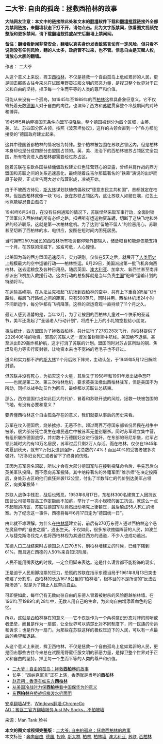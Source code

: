  <h2>二大爷: 自由的孤岛：拯救西柏林的故事</h2> <p class="notice"><b>大陆网友注意：本文中的链接除此处和文末的<a href="https://github.com/bannedbook/fanqiang" >翻墙</a>软件下载和<a href="https://github.com/killgcd/justmysocks/blob/master/README.md">翻墙推荐</a>链接外全部为禁网链接，未翻墙状态下打不开，请勿点击。此为文字版禁闻，欲看图文视频完整版和更多禁闻，请下载<a href="https://github.com/bannedbook/fanqiang">翻墙软件或APP</a>后翻墙上禁闻网。</p><p>备注：翻墙看新闻非常安全，翻墙以真实身份发表敏感言论有一定风险，但只看不说则没有任何风险，翻的人太多，政府管不过来，也不管。信息自由是天赋人权，请放心大胆的翻墙。</b></p>  <div class="entry"> <p>作者： 二大爷</p> <p id="summary">从这个意义上来说，捍卫<a href="https://www.bannedbook.org/bnews/tag/%E8%A5%BF%E6%9F%8F%E6%9E%97/" class="st_tag internal_tag" rel="tag" title="标签 西柏林 下的日志">西柏林</a>，不仅是拯救一个自由孤岛上危如累卵的人民，更是回击那些古往今来总在试图用野蛮征服文明的邪恶力量，是捍卫整个世界对于正义和自由的坚持，捍卫每一个生而平等的人类的尊严和价值。</p> <p>可能从来没有一个孤岛，如1945年至1989年的西<a href="https://www.bannedbook.org/bnews/tag/%E6%9F%8F%E6%9E%97/" class="st_tag internal_tag" rel="tag" title="标签 柏林 下的日志">柏林</a>这样具备象征意义。它不仅寄托着无数<a href="https://www.bannedbook.org/bnews/tag/%e5%be%b7%e5%9b%bd/" class="st_tag internal_tag" rel="tag" title="标签 德国 下的日志">德国</a>人对于自由的向往，也演绎了西方和<a href="https://www.bannedbook.org/bnews/tag/%E8%8B%8F%E8%81%94/" class="st_tag internal_tag" rel="tag" title="标签 苏联 下的日志">苏联</a>贯穿整个冷战期间的对峙和博弈。</p> <p>1945年5月纳粹德国无条件向盟军<a href="https://www.bannedbook.org/bnews/tag/%e6%8a%95%e9%99%8d/" class="st_tag internal_tag" rel="tag" title="标签 投降 下的日志">投降</a>后，整个德国被划分为四个区域，由英、美、法、苏四国分区占领。按照《波茨坦协议》，这样的占领会直到一个&#8221;各方都能接受的&#8221;德国政府建立起来。</p> <p>这其中德国首都柏林的情况极为特殊。整个柏林被包围在苏联占领区内，但是柏林本身却也是分成四部分由盟国占领的。英、美、法治下的西柏林被苏占领区完全包围，所有物资进入西柏林都需要经过苏占区。</p> <p>随着苏联在东欧各国扶植傀儡政权建立红色阵营野心的显露，曾经并肩作战的西方盟国和苏联之间的关系迅速恶化，最终随着丘吉尔那篇著名的&#8221;铁幕&#8221;演说的出炉而趋于破裂，正式宣告两大对立阵营形成，冷战开始。</p> <p>由于不被西方待见，<span class='wp_keywordlink'><a href="https://www.bannedbook.org/forum2/topic1256.html" title="斯大林（上、中、下册）" target="_blank">斯大林</a></span>谋划扶植傀儡政权&#8221;德意志民主共和国&#8221;，首都就定在柏林。但是西柏林就像一块飞地，嵌在苏联占领区内，这让苏联人如鲠在喉，红色土地岂能容忍自由孤岛？</p>  <p>1948年6月24日，在没有任何通知的情况下，苏联悍然采取军事行动，全面封锁了盟军出入西柏林的所有必经之路，扣押所有运送物资车辆，切断了这块飞地和外界的经济联系，这就是第一次柏林危机。为了达到&#8221;留地不留人&#8221;的险恶用心，苏联甚至切断了西柏林的水、电供应，妄图在短时间内困死居民。</p> <p>当时拥有250万居民的西柏林所有物资都仰赖外部输入，储备粮食和能源仅能支持一个月，在苏联的淫威下，岌岌可危，人心惶惶。</p> <p>以美国为首的西方盟国迅速反应，实力硬刚。仅仅在5天之后，就展开了<span class='wp_keywordlink'><a href="https://www.bannedbook.org/forum3/topic1750.html" title="考古学禁区-被掩藏的人类历史" target="_blank">人类历史</a></span>上规模最大的空中运输行动——柏林空运。6月29日，美国派出第一批飞机奔向西柏林，送去运粮食及各种日用品，随后英国、<a href="https://www.bannedbook.org/bnews/tag/%e6%be%b3%e5%a4%a7%e5%88%a9%e4%ba%9a/" class="st_tag internal_tag" rel="tag" title="标签 澳大利亚 下的日志">澳大利亚</a>、加拿大、新西兰甚至南非都派出飞机加入救援行动。这次行动的总指挥就是当年负责<span class='wp_keywordlink_affiliate'><a href="https://www.bannedbook.org/" title="中国" target="_blank">中国</a></span>&#8221;驼峰&#8221;运输计划的特纳将军。</p> <p>在运输高峰期，在从法兰克福起飞机场到西柏林的空中，共有上下重叠的5层飞行路线，每层飞行路线之间的距离，只有500英尺，同时并用。西柏林机场24小时不间断运作，每分钟都有飞机降落。这样的空运奇观一直持续了11个月之久。</p> <p>最让人感到温馨的是，当年12月，为了让被困的西柏林儿童过一个快乐的圣诞节，美军还发起了&#8221;圣诞老人行动计划&#8221;，将成千上万的小礼物空投给小朋友。</p> <p>事后统计，西方盟国为了拯救西柏林，共计进行了278228次飞行，向柏林提供了2326406吨的物资。邪恶的苏联人还一度准备封锁空中航线。美国绝不退缩，甚至派出B29轰炸机护航，这才打消了苏联的计划。盟国同时对苏占区所缺的钢、焦煤及电力等实行反封锁，让物资本来也不宽裕的老毛子也不好过。</p> <p>道义和实力都不济的<a href="https://www.bannedbook.org/bnews/tag/%e6%96%af%e5%a4%a7%e6%9e%97/" class="st_tag internal_tag" rel="tag" title="标签 斯大林 下的日志">斯大林</a>11个月后败下阵来，主动认怂，于1949年5月12日解除封锁。</p>  <p>但苏联并没有死心，为掐灭这个火星，其后又于1958年和1961年发出战争恐吓——也就是第二次、第三次柏林危机，要求英美法撤出西柏林驻军，但是美国不为所动，同样以战争动员作为回应，最终都以苏联认怂结束。</p> <p>那么，西方盟国付出如此巨大的代价，冒着和苏联开战的风险，拯救一块被包围的飞地，有没有必要和意义？</p> <p>要弄懂西柏林这个自由孤岛存在的意义，我们就要从事后的历史来看。</p> <p>苏军在攻入德国后，烧杀掳掠、无恶不作。超过两百万德国东部省份居民在战争中被杀，很大部分死亡发生在难民逃亡中被苏军无差别屠杀。同时苏军建立集中营，有组织屠杀德国战俘，并对数十万德国妇女进行强奸。在东部的哥尼斯堡，红军占领此城时大约有10万名居民，苏军过后只剩2万人存活。而在柏林，仅仅在1945年初夏到秋天，就有11万妇女遭到强奸，占总数的7.4%！而且40%的受害者被多次强奸。1万多妇女死亡或者留下了终身的伤残。</p> <p>正因为苏军恶名昭彰，所以才会有大部分德国军队在接到投降命令后，争先恐后向英美军队投降，而不愿向苏军投降。其中纳粹著名的外籍军团&#8221;维京师&#8221;在决定投降后，身处苏占区的他们疯狂奔袭112公里，付出了半数阵亡的代价到达美军占领区，向美军投降！</p> <p>苏联人战争中残忍，战后也残忍。1953年6月17日，东柏林300名建筑工人因抗议国营公司领导提高工作定额而不加薪，举行了一次小规模的罢工抗议。就这么一点不起眼的抗议，苏联驻德国军队竟然出动坦克上街镇压，最后酿成55人死亡的惨案。为了纪念这一事件，西德将每年6月17日定为&#8221;德国统一日&#8221;。</p> <p>由此就不难理解，为什么在<a href="https://www.bannedbook.org/bnews/tag/%E6%9F%8F%E6%9E%97%E5%A2%99/" class="st_tag internal_tag" rel="tag" title="标签 柏林墙 下的日志">柏林墙</a>建立前，前后有270万东德人通过西柏林这个悬在魔窟中的&#8221;自由之窗&#8221;，逃出生天。不仅如此，很多东欧傀儡阵营的人民，如波兰人与捷克斯洛伐克人也将西柏林视为其通往西方的通道，不少人也成功逃出。</p>  <p>东德人口二战结束时占德国总人口70.5%，到柏林墙建立的时候，已经下降到61%。而且逃亡西德的人50%来自知识阶层。</p> <p>人民不能用嘴表达的时候，一定会用脚来表达。这是什么谎言都不能粉饰的现实。</p> <p>正是迫于人民用脚投票的压力，恐慌的苏联在指示东德当局于1961年8月13日突击修建了分割东、西柏林的长达167.8公里的&#8221;柏林墙&#8221;，根本目的不是所谓的&#8221;反法西斯渗透&#8221;，就是为了阻止人民<a href="https://www.bannedbook.org/bnews/tag/%E5%A5%94%E5%90%91%E8%87%AA%E7%94%B1/" class="st_tag internal_tag" rel="tag" title="标签 奔向自由 下的日志">奔向自由</a>。</p> <p>可即便如此，每年仍有无数向往自由的东德人冒着被射杀的风险翻越柏林墙。在1961年至1989年的28年中，无数人用自己的生命，为奔向自由增添着血色的记忆。</p> <p>所以，这就是西柏林存在的意义——它不仅是作为一个两种意识形态对阵的前哨或者堡垒，而且是作为一扇窗，让全世界可以清楚比对不同制度下，同一民族的命运和诉求；也是作为一扇门，为那些在苏联这样的极权压迫下的人民，可以有一点最后的希望和退路。</p> <p>从这个意义上来说，捍卫西柏林，不仅是拯救一个自由孤岛上危如累卵的人民，更是回击那些古往今来总在试图用野蛮征服文明的邪恶力量，是捍卫整个世界对于正义和自由的坚持，捍卫每一个生而平等的人类的尊严和价值。</p> <ul class='op-related-articles' title='相关阅读'> <li><a href='https://www.bannedbook.org/bnews/baitai/20200704/1355559.html' target='_blank'>二大爷&#65372;自由的孤岛&#65306;拯救<b>西柏林</b>的故事</a></li> <li><a href='https://www.bannedbook.org/bnews/comments/20190911/1189225.html' target='_blank'>长平：“昂纳克寓言”正在上演，香港就是当年的<b>西柏林</b></a></li> <li><a href='https://www.bannedbook.org/bnews/baitai/20190903/1185057.html' target='_blank'>赵君朔&#65306;香港有如东方<b>西柏林</b></a></li> <li><a href='https://www.bannedbook.org/bnews/baitai/20190207/1077064.html' target='_blank'>从美国冷战时力保<b>西柏林</b>看中国保华为的意义</a></li> <li><a href='https://www.bannedbook.org/bnews/worldnews/20131007/185292.html' target='_blank'>东<b>西柏林</b>夺桥战纸棒泼水扔面团</a></li> </ul> <div class="texttj"> <a href="https://github.com/bannedbook/fanqiang/wiki/%E7%A6%81%E9%97%BB%E7%BD%91%E5%AE%89%E5%8D%93%E7%BF%BB%E5%A2%99%E6%96%B0%E9%97%BBAPP" target="_blank">安卓翻墙APP</a>、<a href="https://github.com/bannedbook/fanqiang/wiki/Chrome%E4%B8%80%E9%94%AE%E7%BF%BB%E5%A2%99%E5%8C%85" target="_blank">Windows翻墙:ChromeGo</a><br/> <a href="https://github.com/killgcd/justmysocks/blob/master/README.md" target="_blank">AD：搬瓦工官方翻墙服务Just My Socks，不怕被墙</a> </div><p> 来源：Man Tank 脸书 </p> <a name='sharetosocial'></a>         <div><b>本文的图文或视频完整版</b>：<a href='https://www.bannedbook.org/bnews/comments/20200705/1355827.html'>二大爷: 自由的孤岛：拯救西柏林的故事</a></div>  </div><!--END ENTRY--> <div class="postfooter"> <div>本文标签：<a href="https://www.bannedbook.org/bnews/tag/%E5%A5%94%E5%90%91%E8%87%AA%E7%94%B1/" rel="tag">奔向自由</a>, <a href="https://www.bannedbook.org/bnews/tag/%e5%be%b7%e5%9b%bd/" rel="tag">德国</a>, <a href="https://www.bannedbook.org/bnews/tag/%e6%8a%95%e9%99%8d/" rel="tag">投降</a>, <a href="https://www.bannedbook.org/bnews/tag/%e6%96%af%e5%a4%a7%e6%9e%97/" rel="tag">斯大林</a>, <a href="https://www.bannedbook.org/bnews/tag/%E6%9F%8F%E6%9E%97/" rel="tag">柏林</a>, <a href="https://www.bannedbook.org/bnews/tag/%E6%9F%8F%E6%9E%97%E5%A2%99/" rel="tag">柏林墙</a>, <a href="https://www.bannedbook.org/bnews/tag/%e6%be%b3%e5%a4%a7%e5%88%a9%e4%ba%9a/" rel="tag">澳大利亚</a>, <a href="https://www.bannedbook.org/bnews/tag/%E8%8B%8F%E8%81%94/" rel="tag">苏联</a>, <a href="https://www.bannedbook.org/bnews/tag/%E8%A5%BF%E6%9F%8F%E6%9E%97/" rel="tag">西柏林</a></div>  </div><!--END POSTFOOTER--> 